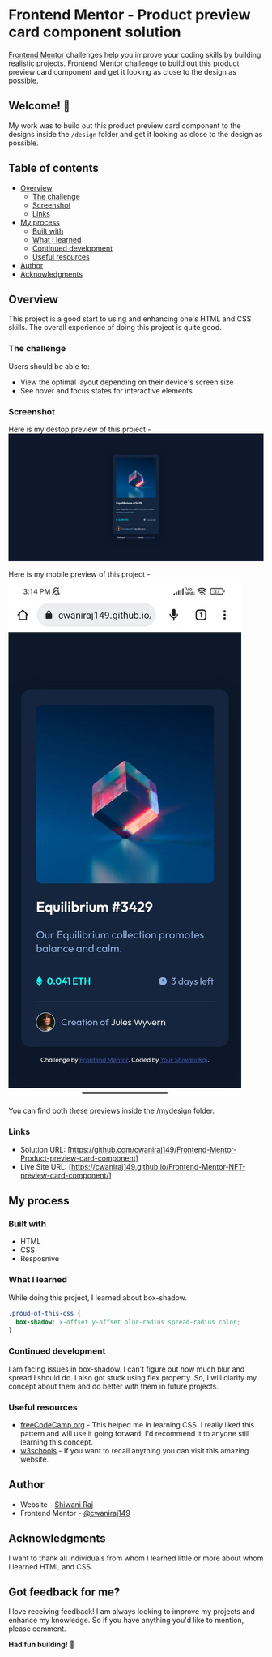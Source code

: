 # Frontend Mentor - Product preview card component solution
[Frontend Mentor](https://www.frontendmentor.io) challenges help you improve your coding skills by building realistic projects. Frontend Mentor challenge to build out this product preview card component and get it looking as close to the design as possible.

## Welcome! 👋
My work was to build out this product preview card component to the designs inside the `/design` folder and get it looking as close to the design as possible. 

## Table of contents

- [Overview](#overview)
  - [The challenge](#the-challenge)
  - [Screenshot](#screenshot)
  - [Links](#links)
- [My process](#my-process)
  - [Built with](#built-with)
  - [What I learned](#what-i-learned)
  - [Continued development](#continued-development)
  - [Useful resources](#useful-resources)
- [Author](#author)
- [Acknowledgments](#acknowledgments)


## Overview

This project is a good start to using and enhancing one's HTML and CSS skills. The overall experience of doing this project is quite good.


### The challenge

Users should be able to:

- View the optimal layout depending on their device's screen size
- See hover and focus states for interactive elements

### Screenshot

Here is my destop preview of this project - 
![Design preview for the QR code component coding challenge](./mydesigns/desktop-preview.png)

Here is my mobile preview of this project - 
![Design preview for the QR code component coding challenge](./mydesigns/mobile-preview.jpg)

You can find both these previews inside the /mydesign folder.

### Links

- Solution URL: [https://github.com/cwaniraj149/Frontend-Mentor-Product-preview-card-component]
- Live Site URL: [https://cwaniraj149.github.io/Frontend-Mentor-NFT-preview-card-component/]

## My process

### Built with

- HTML
- CSS 
- Resposnive

### What I learned

While doing this project, I learned about box-shadow.

```css
.proud-of-this-css {
  box-shadow: x-offset y-offset blur-radius spread-radius color; 
}
```


### Continued development

I am facing issues in box-shadow. I can't figure out how much blur and spread I should do. I also got stuck using flex property. So, I will clarify my concept about them and do better with them in future projects.

### Useful resources

- [freeCodeCamp.org](https://www.youtube.com/watch?v=1Rs2ND1ryYc&t=13485s) - This helped me in learning CSS. I really liked this pattern and will use it going forward. I'd recommend it to anyone still learning this concept.
- [w3schools](https://www.w3schools.com/) - If you want to recall anything you can visit this amazing website. 

## Author

- Website - [Shiwani Raj](https://cwaniraj149.github.io/personal-website/)
- Frontend Mentor - [@cwaniraj149](https://www.frontendmentor.io/profile/cwaniraj149)


## Acknowledgments

I want to thank all individuals from whom I learned little or more about whom I learned HTML and CSS.


## Got feedback for me?

I love receiving feedback! I am always looking to improve my projects and enhance my knowledge. So if you have anything you'd like to mention, please comment.

**Had fun building!** 🚀
